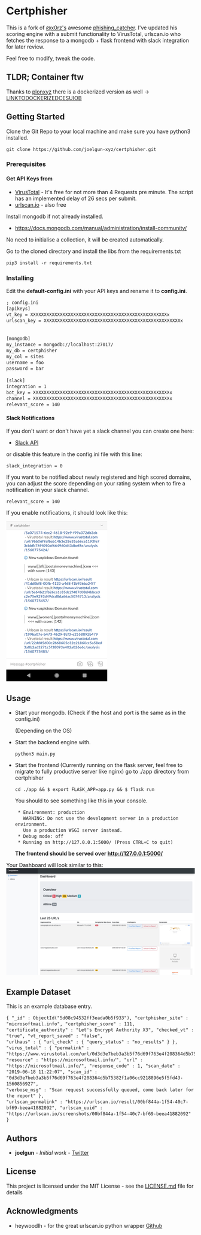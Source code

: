 # Certphisher
This is a fork of [@x0rz's](https://twitter.com/x0rz) awesome [phishing_catcher](https://github.com/x0rz/phishing_catcher).
I've updated his scoring engine with a submit functionality to VirusTotal, urlscan.io who fetches the response to a mongodb + flask frontend with slack integration for later review.

Feel free to modify, tweak the code. 

## TLDR; Container ftw
Thanks to [plonxyz](https://twitter.com/plonxyz) there is a dockerized version as well -> [LINKTODOCKERIZEDCESUIOB](LINK)


## Getting Started

Clone the Git Repo to your local machine and make sure you have python3 installed. 

```
git clone https://github.com/joelgun-xyz/certphisher.git 
```

### Prerequisites

#### Get API Keys from

* [VirusTotal](https://developers.virustotal.com/reference)  -  It's free for not more than 4 Requests pre minute. 
  The script has an implemented delay of 26 secs per submit. 
* [urlscan.io](https://urlscan.io/about-api/)  - also free


Install mongodb if not already installed. 

* https://docs.mongodb.com/manual/administration/install-community/ 

No need to initialise a collection, it will be created automatically. 

Go to the cloned directory and install the libs from the requirements.txt

```
pip3 install -r requirements.txt
```

### Installing

Edit the **default-config.ini** with your API keys and rename it to **config.ini**.

```
; config.ini
[apikeys]
vt_key = XXXXXXXXXXXXXXXXXXXXXXXXXXXXXXXXXXXXXXXXXXXXXXXXXXXx
urlscan_key = XXXXXXXXXXXXXXXXXXXXXXXXXXXXXXXXXXXXXXXXXXXXXXXXXXXx


[mongodb]
my_instance = mongodb://localhost:27017/
my_db = certphisher
my_col = sites
username = foo
password = bar

[slack]
integration = 1
bot_key = XXXXXXXXXXXXXXXXXXXXXXXXXXXXXXXXXXXXXXXXXXXXXXXXXXXx
channel = XXXXXXXXXXXXXXXXXXXXXXXXXXXXXXXXXXXXXXXXXXXXXXXXXXXx
relevant_score = 140
```

#### Slack Notifications

If you don't want or don't have yet a slack channel you can create one here: 

* [Slack API](https://api.slack.com/slack-apps)

or disable this feature in the config.ini file with this line: 
```
slack_integration = 0
```

If you want to be notified about newly registered and high scored domains, 
you can adjust the score depending on your rating system when to fire a notification in your slack channel.  

```
relevant_score = 140
```


If you enable notifications, it should look like this:


![Slack](slack_notifcation.png)



## Usage 


* Start your mongodb. 
(Check if the host and port is the same as in the config.ini)

  (Depending on the OS)

* Start the backend engine with.  

  ```
  python3 main.py
  ```

* Start the frontend 
  (Currently running on the flask server, feel free to migrate to fully productive server like nginx)
  go to ./app directory from certphisher
  
  ```
  cd ./app && $ export FLASK_APP=app.py && $ flask run

  ```  
  You should to see something like this in your console.
  
  ```
   * Environment: production
     WARNING: Do not use the development server in a production environment.
     Use a production WSGI server instead.
   * Debug mode: off
   * Running on http://127.0.0.1:5000/ (Press CTRL+C to quit)
  ```
  **The frontend should be served over http://127.0.0.1:5000/**

Your Dashboard will look similar to this:
![Dashboard](certphisher_dashboard.png)



## Example Dataset

This is an example database entry. 

```
{ "_id" : ObjectId("5d08c94532ff3eada0b5f933"), "certphisher_site" : "microsoftmail.info", "certphisher_score" : 111, "certificate_authority" : "Let's Encrypt Authority X3", "checked_vt" : "true", "vt_report_saved" : "false", 
"urlhaus" : { "url_check" : { "query_status" : "no_results" } }, "virus_total" : { "permalink" : "https://www.virustotal.com/url/0d3d3e7beb3a3b5f76d69f763e4f208364d5b75382f1a06cc9218896e5f5fd43/analysis/1560856927/", 
"resource" : "https://microsoftmail.info/", "url" : "https://microsoftmail.info/", "response_code" : 1, "scan_date" : "2019-06-18 11:22:07", "scan_id" : "0d3d3e7beb3a3b5f76d69f763e4f208364d5b75382f1a06cc9218896e5f5fd43-1560856927", 
"verbose_msg" : "Scan request successfully queued, come back later for the report" }, 
"urlscan_permalink" : "https://urlscan.io/result/00bf844a-1f54-40c7-bf69-beea41882092", "urlscan_uuid" : "https://urlscan.io/screenshots/00bf844a-1f54-40c7-bf69-beea41882092" }

```



## Authors

* **joelgun** - *Initial work* - [Twitter](https://twitter.com/joelgun)


## License

This project is licensed under the MIT License - see the [LICENSE.md](LICENSE.md) file for details

## Acknowledgments

* heywoodlh - for the great urlscan.io python wrapper [Github](https://github.com/heywoodlh/urlscan-py)


